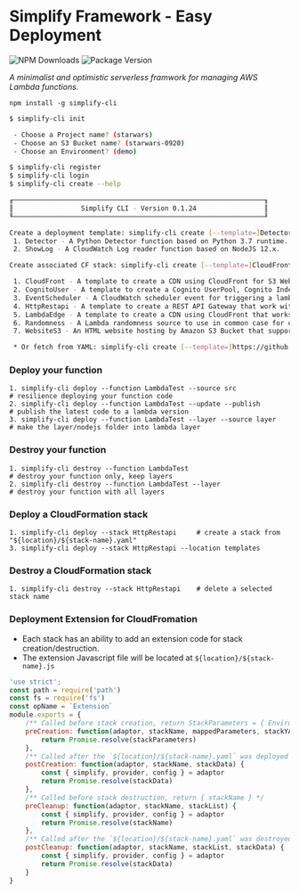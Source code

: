# Simplify Framework - Easy Deployment

![NPM Downloads](https://img.shields.io/npm/dw/simplify-cli)
![Package Version](https://img.shields.io/github/package-json/v/simplify-framework/cli?color=green)

*A minimalist and optimistic serverless framwork for managing AWS Lambda functions.*

`npm install -g simplify-cli`

```bash
$ simplify-cli init

 - Choose a Project name? (starwars) 
 - Choose an S3 Bucket name? (starwars-0920) 
 - Choose an Environment? (demo) 

$ simplify-cli register
$ simplify-cli login
$ simplify-cli create --help

╓───────────────────────────────────────────────────────────────╖
║                 Simplify CLI - Version 0.1.24                 ║
╙───────────────────────────────────────────────────────────────╜

Create a deployment template: simplify-cli create [--template=]Detector | ShowLog
 1. Detector - A Python Detector function based on Python 3.7 runtime.
 2. ShowLog - A CloudWatch Log reader function based on NodeJS 12.x.

Create associated CF stack: simplify-cli create [--template=]CloudFront | CognitoUser...

 1. CloudFront - A template to create a CDN using CloudFront for S3 Website and HTTP APIs origin.
 2. CognitoUser - A template to create a Cognito UserPool, Cognito Indentity and Pinpoint analytics.
 3. EventScheduler - A CloudWatch scheduler event for triggering a lambda function with schedule expresion.
 4. HttpRestapi - A template to create a REST API Gateway that work with Lambda functions.
 5. LambdaEdge - A template to create a CDN using CloudFront that works with LambdaEdge function.
 6. Randomness - A Lambda randomness source to use in common case for other Lambdas.
 7. WebsiteS3 - An HTML website hosting by Amazon S3 Bucket that support publishing extension script.

 * Or fetch from YAML: simplify-cli create [--template=]https://github.com/awslabs/...template.yml
 ```
  
### Deploy your function

    1. simplify-cli deploy --function LambdaTest --source src             # resilience deploying your function code 
    2. simplify-cli deploy --function LambdaTest --update --publish       # publish the latest code to a lambda version
    3. simplify-cli deploy --function LambdaTest --layer --source layer   # make the layer/nodejs folder into lambda layer

### Destroy your function

    1. simplify-cli destroy --function LambdaTest                         # destroy your function only, keep layers
    2. simplify-cli destroy --function LambdaTest --layer                 # destroy your function with all layers

### Deploy a CloudFormation stack

    1. simplify-cli deploy --stack HttpRestapi     # create a stack from "${location}/${stack-name}.yaml"
    3. simplify-cli deploy --stack HttpRestapi --location templates

### Destroy a CloudFormation stack

    1. simplify-cli destroy --stack HttpRestapi    # delete a selected stack name

### Deployment Extension for CloudFromation

- Each stack has an ability to add an extension code for stack creation/destruction.
- The extension Javascript file will be located at `${location}/${stack-name}.js`

```Javascript
'use strict';
const path = require('path')
const fs = require('fs')
const opName = `Extension`
module.exports = {
    /** Called before stack creation, return StackParameters = { Environmemt, ...} */
    preCreation: function(adaptor, stackName, mappedParameters, stackYAML, stackInputs) {
        return Promise.resolve(stackParameters)
    },
    /** Called after the `${location}/${stack-name}.yaml` was deployed */
    postCreation: function(adaptor, stackName, stackData) {
        const { simplify, provider, config } = adaptor
        return Promise.resolve(stackData)
    },
    /** Called before stack destruction, return { stackName } */
    preCleanup: function(adaptor, stackName, stackList) {
        const { simplify, provider, config } = adaptor
        return Promise.resolve(stackName)
    },
    /** Called after the `${location}/${stack-name}.yaml` was destroyed  */
    postCleanup: function(adaptor, stackName, stackList, stackData) {
        const { simplify, provider, config } = adaptor
        return Promise.resolve(stackData)
    }
}
```
